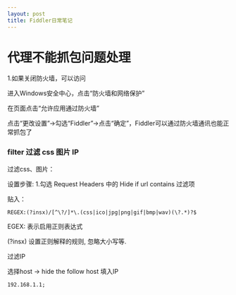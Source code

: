 ```yaml
---
layout: post
title: Fiddler日常笔记
---
```



# 代理不能抓包问题处理

1.如果关闭防火墙，可以访问

进入Windows安全中心，点击“防火墙和网络保护”

在页面点击“允许应用通过防火墙”

点击“更改设置”->勾选“Fiddler”->点击“确定”，Fiddler可以通过防火墙通讯也能正常抓包了




### filter 过滤 css 图片 IP

过滤css、图片：

设置步骤: 1.勾选 Request Headers 中的 Hide if url contains 过滤项

贴入：

	REGEX:(?insx)/[^\?/]*\.(css|ico|jpg|png|gif|bmp|wav)(\?.*)?$

EGEX: 表示启用正则表达式 

(?insx) 设置正则解释的规则, 忽略大小写等. 

过滤IP

选择host -> hide the follow host 填入IP

	192.168.1.1;